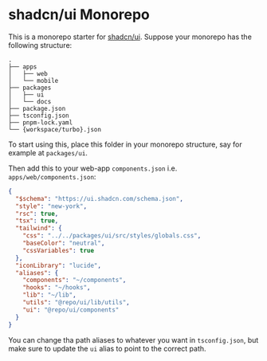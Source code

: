 # shadcn/ui Monorepo

This is a monorepo starter for [shadcn/ui](https://ui.shadcn.com). Suppose your monorepo has the following structure:

```
.
├── apps
│   ├── web
│   └── mobile
├── packages
│   ├── ui
│   └── docs
├── package.json
├── tsconfig.json
├── pnpm-lock.yaml
└── {workspace/turbo}.json
```

To start using this, place this folder in your monorepo structure, say for example at `packages/ui`.

Then add this to your web-app `components.json` i.e. `apps/web/components.json`:

```json
{
  "$schema": "https://ui.shadcn.com/schema.json",
  "style": "new-york",
  "rsc": true,
  "tsx": true,
  "tailwind": {
    "css": "../../packages/ui/src/styles/globals.css",
    "baseColor": "neutral",
    "cssVariables": true
  },
  "iconLibrary": "lucide",
  "aliases": {
    "components": "~/components",
    "hooks": "~/hooks",
    "lib": "~/lib",
    "utils": "@repo/ui/lib/utils",
    "ui": "@repo/ui/components"
  }
}
```

You can change tha path aliases to whatever you want in `tsconfig.json`, but make sure to update the `ui` alias to point to the correct path.